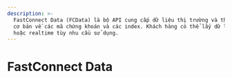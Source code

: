 ```yaml
---
description: >-
  FastConnect Data (FCData) là bộ API cung cấp dữ liệu thị trường và thông tin
  cơ bản về các mã chứng khoán và các index. Khách hàng có thể lấy dữ liệu EOD
  hoặc realtime tùy nhu cầu sử dụng.
---
```


# FastConnect Data

